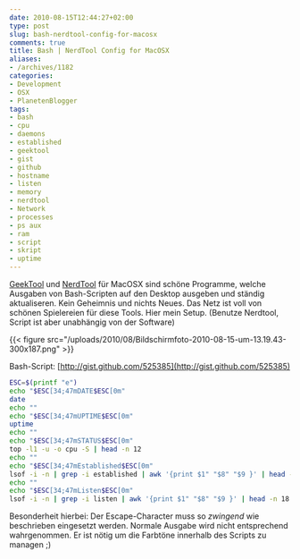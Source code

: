 ```yaml
---
date: 2010-08-15T12:44:27+02:00
type: post
slug: bash-nerdtool-config-for-macosx
comments: true
title: Bash | NerdTool Config for MacOSX
aliases:
- /archives/1182
categories:
- Development
- OSX
- PlanetenBlogger
tags:
- bash
- cpu
- daemons
- established
- geektool
- gist
- github
- hostname
- listen
- memory
- nerdtool
- Network
- processes
- ps aux
- ram
- script
- skript
- uptime
---
```


[GeekTool](http://projects.tynsoe.org/en/geektool/) und
[NerdTool](http://www.macupdate.com/info.php/id/31909/nerdtool) für MacOSX
sind schöne Programme, welche Ausgaben von Bash-Scripten auf den Desktop
ausgeben und ständig aktualiseren. Kein Geheimnis und nichts Neues.  Das
Netz ist voll von schönen Spielereien für diese Tools. Hier mein Setup.
(Benutze Nerdtool, Script ist aber unabhängig von der Software)

{{< figure src="/uploads/2010/08/Bildschirmfoto-2010-08-15-um-13.19.43-300x187.png" >}}

Bash-Script: [http://gist.github.com/525385](http://gist.github.com/525385)


``` bash
ESC=$(printf "e")
echo "$ESC[34;47mDATE$ESC[0m"
date
echo ""
echo "$ESC[34;47mUPTIME$ESC[0m"
uptime
echo ""
echo "$ESC[34;47mSTATUS$ESC[0m"
top -l1 -u -o cpu -S | head -n 12
echo ""
echo "$ESC[34;47mEstablished$ESC[0m"
lsof -i -n | grep -i established | awk '{print $1" "$8" "$9 }' | head -n 18
echo ""
echo "$ESC[34;47mListen$ESC[0m"
lsof -i -n | grep -i listen | awk '{print $1" "$8" "$9 }' | head -n 18
```

Besonderheit hierbei: Der Escape-Character muss so _zwingend_ wie
beschrieben eingesetzt werden. Normale Ausgabe wird nicht entsprechend
wahrgenommen. Er ist nötig um die Farbtöne innerhalb des Scripts zu managen
;)
